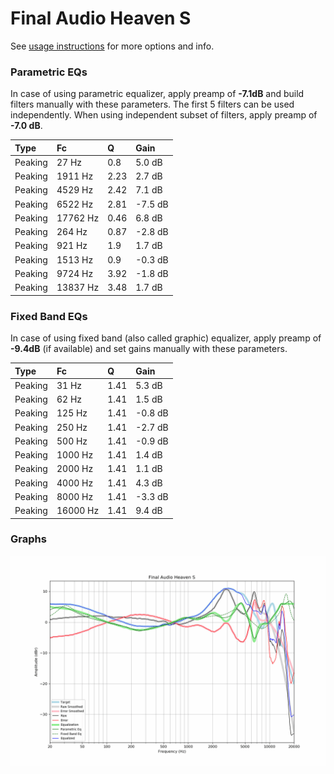 # Final Audio Heaven S
See [usage instructions](https://github.com/jaakkopasanen/AutoEq#usage) for more options and info.

### Parametric EQs
In case of using parametric equalizer, apply preamp of **-7.1dB** and build filters manually
with these parameters. The first 5 filters can be used independently.
When using independent subset of filters, apply preamp of **-7.0 dB**.

| Type    | Fc       |    Q | Gain    |
|:--------|:---------|:-----|:--------|
| Peaking | 27 Hz    | 0.8  | 5.0 dB  |
| Peaking | 1911 Hz  | 2.23 | 2.7 dB  |
| Peaking | 4529 Hz  | 2.42 | 7.1 dB  |
| Peaking | 6522 Hz  | 2.81 | -7.5 dB |
| Peaking | 17762 Hz | 0.46 | 6.8 dB  |
| Peaking | 264 Hz   | 0.87 | -2.8 dB |
| Peaking | 921 Hz   | 1.9  | 1.7 dB  |
| Peaking | 1513 Hz  | 0.9  | -0.3 dB |
| Peaking | 9724 Hz  | 3.92 | -1.8 dB |
| Peaking | 13837 Hz | 3.48 | 1.7 dB  |

### Fixed Band EQs
In case of using fixed band (also called graphic) equalizer, apply preamp of **-9.4dB**
(if available) and set gains manually with these parameters.

| Type    | Fc       |    Q | Gain    |
|:--------|:---------|:-----|:--------|
| Peaking | 31 Hz    | 1.41 | 5.3 dB  |
| Peaking | 62 Hz    | 1.41 | 1.5 dB  |
| Peaking | 125 Hz   | 1.41 | -0.8 dB |
| Peaking | 250 Hz   | 1.41 | -2.7 dB |
| Peaking | 500 Hz   | 1.41 | -0.9 dB |
| Peaking | 1000 Hz  | 1.41 | 1.4 dB  |
| Peaking | 2000 Hz  | 1.41 | 1.1 dB  |
| Peaking | 4000 Hz  | 1.41 | 4.3 dB  |
| Peaking | 8000 Hz  | 1.41 | -3.3 dB |
| Peaking | 16000 Hz | 1.41 | 9.4 dB  |

### Graphs
![](./Final%20Audio%20Heaven%20S.png)